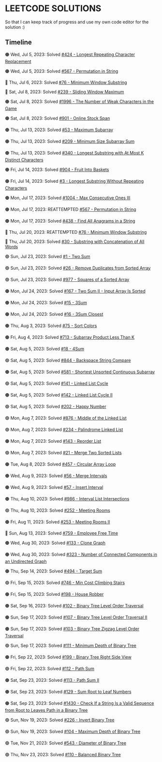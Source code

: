 # LEETCODE SOLUTIONS

So that I can keep track of progress and use my own code editor for the solution :)

## Timeline

🟠 Wed, Jul 5, 2023: Solved <a href="https://leetcode.com/problems/longest-repeating-character-replacement">#424 - Longest Repeating Character Replacement</a>

🟠 Wed, Jul 5, 2023: Solved <a href="https://leetcode.com/problems/permutation-in-string">#567 - Permutation in String</a>

🔴 Thu, Jul 6, 2023: Solved <a href="https://leetcode.com/problems/minimum-window-substring">#76 - Minimum Window Substring</a>

🔴 Sat, Jul 8, 2023: Solved <a href="https://leetcode.com/problems/sliding-window-maximum">#239 - Sliding Window Maximum</a>

🟠 Sat, Jul 8, 2023: Solved <a href="https://leetcode.com/problems/the-number-of-weak-characters-in-the-game">#1996 - The Number of Weak Characters in the Game</a>

🟠 Sat, Jul 8, 2023: Solved <a href="https://leetcode.com/problems/online-stock-span">#901 - Online Stock Span</a>

🟠 Thu, Jul 13, 2023: Solved <a href="https://leetcode.com/problems/maximum-subarray">#53 - Maximum Subarray</a>

🟠 Thu, Jul 13, 2023: Solved <a href="https://leetcode.com/problems/minimum-size-subarray-sum">#209 - Minimum Size Subarray Sum</a>

🟠 Thu, Jul 13, 2023: Solved <a href="https://leetcode.com/problems/longest-substring-with-at-most-k-distinct-characters">#340 - Longest Substring with At Most K Distinct Characters</a>

🟠 Fri, Jul 14, 2023: Solved <a href="https://leetcode.com/problems/fruit-into-baskets">#904 - Fruit Into Baskets</a>

🟠 Fri, Jul 14, 2023: Solved <a href="https://leetcode.com/problems/longest-substring-without-repeating-characters">#3 - Longest Substring Without Repeating Characters</a>

🟠 Mon, Jul 17, 2023: Solved <a href="https://leetcode.com/problems/max-consecutive-ones-iii">#1004 - Max Consecutive Ones III</a>

🟠 Mon, Jul 17, 2023: REATTEMPTED <a href="https://leetcode.com/problems/permutation-in-string">#567 - Permutation in String</a>

🟠 Mon, Jul 17, 2023: Solved <a href="https://leetcode.com/problems/find-all-anagrams-in-a-string">#438 - Find All Anagrams in a String</a>

🔴 Thu, Jul 20, 2023: REATTEMPTED <a href="https://leetcode.com/problems/minimum-window-substring">#76 - Minimum Window Substring</a>

🔴 Thu, Jul 20, 2023: Solved <a href="https://leetcode.com/problems/substring-with-concatenation-of-all-words">#30 - Substring with Concatenation of All Words</a>

🟢 Sun, Jul 23, 2023: Solved <a href="https://leetcode.com/problems/two-sum">#1 - Two Sum</a>

🟢 Sun, Jul 23, 2023: Solved <a href="https://leetcode.com/problems/remove-duplicates-from-sorted-array">#26 - Remove Duplicates from Sorted Array</a>

🟢 Sun, Jul 23, 2023: Solved <a href="https://leetcode.com/problems/squares-of-a-sorted-array">#977 - Squares of a Sorted Array</a>

🟠 Mon, Jul 24, 2023: Solved <a href="https://leetcode.com/problems/two-sum-ii-input-array-is-sorted">#167 - Two Sum II - Input Array Is Sorted</a>

🟠 Mon, Jul 24, 2023: Solved <a href="https://leetcode.com/problems/3sum">#15 - 3Sum</a>

🟠 Mon, Jul 24, 2023: Solved <a href="https://leetcode.com/problems/3sum-closest">#16 - 3Sum Closest</a>

🟠 Thu, Aug 3, 2023: Solved <a href="https://leetcode.com/problems/sort-colors">#75 - Sort Colors</a>

🟠 Fri, Aug 4, 2023: Solved <a href="https://leetcode.com/problems/subarray-product-less-than-k">#713 - Subarray Product Less Than K</a>

🟠 Sat, Aug 5, 2023: Solved <a href="https://leetcode.com/problems/4sum">#18 - 4Sum</a>

🟢 Sat, Aug 5, 2023: Solved <a href="https://leetcode.com/problems/backspace-string-compare">#844 - Backspace String Compare</a>

🟠 Sat, Aug 5, 2023: Solved <a href="https://leetcode.com/problems/shortest-unsorted-continuous-subarray">#581 - Shortest Unsorted Continuous Subarray</a>

🟢 Sat, Aug 5, 2023: Solved <a href="https://leetcode.com/problems/linked-list-cycle">#141 - Linked List Cycle</a>

🟠 Sat, Aug 5, 2023: Solved <a href="https://leetcode.com/problems/linked-list-cycle-ii">#142 - Linked List Cycle II</a>

🟢 Sat, Aug 5, 2023: Solved <a href="https://leetcode.com/problems/happy-number">#202 - Happy Number</a>

🟢 Mon, Aug 7, 2023: Solved <a href="https://leetcode.com/problems/middle-of-the-linked-list">#876 - Middle of the Linked List</a>

🟢 Mon, Aug 7, 2023: Solved <a href="https://leetcode.com/problems/palindrome-linked-list">#234 - Palindrome Linked List</a>

🟠 Mon, Aug 7, 2023: Solved <a href="https://leetcode.com/problems/reorder-list">#143 - Reorder List</a>

🟢 Mon, Aug 7, 2023: Solved <a href="https://leetcode.com/problems/merge-two-sorted-lists">#21 - Merge Two Sorted Lists</a>

🟠 Tue, Aug 8, 2023: Solved <a href="https://leetcode.com/problems/circular-array-loop">#457 - Circular Array Loop</a>

🟠 Wed, Aug 9, 2023: Solved <a href="https://leetcode.com/problems/merge-intervals">#56 - Merge Intervals</a>

🟠 Wed, Aug 9, 2023: Solved <a href="https://leetcode.com/problems/insert-interval">#57 - Insert Interval</a>

🟠 Thu, Aug 10, 2023: Solved <a href="https://leetcode.com/problems/interval-list-intersections">#986 - Interval List Intersections</a>

🟢 Thu, Aug 10, 2023: Solved <a href="https://leetcode.com/problems/meeting-rooms">#252 - Meeting Rooms</a>

🟠 Fri, Aug 11, 2023: Solved <a href="https://leetcode.com/problems/meeting-rooms-ii">#253 - Meeting Rooms II</a>

🔴 Sun, Aug 13, 2023: Solved <a href="https://leetcode.com/problems/employee-free-time">#759 - Employee Free Time</a>

🟠 Wed, Aug 30, 2023: Solved <a href="https://leetcode.com/problems/clone-graph">#133 - Clone Graph</a>

🟠 Wed, Aug 30, 2023: Solved <a href="https://leetcode.com/problems/number-of-connected-components-in-an-undirected-graph">#323 - Number of Connected Components in an Undirected Graph</a>

🟠 Thu, Sep 14, 2023: Solved <a href="https://leetcode.com/problems/target-sum">#494 - Target Sum</a>

🟢 Fri, Sep 15, 2023: Solved <a href="https://leetcode.com/problems/min-cost-climbing-stairs">#746 - Min Cost Climbing Stairs</a>

🟠 Fri, Sep 15, 2023: Solved <a href="https://leetcode.com/problems/house-robber">#198 - House Robber</a>

🟠 Sat, Sep 16, 2023: Solved <a href="https://leetcode.com/problems/binary-tree-level-order-traversal">#102 - Binary Tree Level Order Traversal</a>

🟠 Sun, Sep 17, 2023: Solved <a href="https://leetcode.com/problems/binary-tree-level-order-traversal-ii">#107 - Binary Tree Level Order Traversal II</a>

🟠 Sun, Sep 17, 2023: Solved <a href="https://leetcode.com/problems/binary-tree-zigzag-level-order-traversal">#103 - Binary Tree Zigzag Level Order Traversal</a>

🟢 Sun, Sep 17, 2023: Solved <a href="https://leetcode.com/problems/minimum-depth-of-binary-tree">#111 - Minimum Depth of Binary Tree</a>

🟠 Fri, Sep 22, 2023: Solved <a href="https://leetcode.com/problems/binary-tree-right-side-view">#199 - Binary Tree Right Side View</a>

🟢 Fri, Sep 22, 2023: Solved <a href="https://leetcode.com/problems/path-sum">#112 - Path Sum</a>

🟠 Sat, Sep 23, 2023: Solved <a href="https://leetcode.com/problems/path-sum-ii">#113 - Path Sum II</a>

🟠 Sat, Sep 23, 2023: Solved <a href="https://leetcode.com/problems/sum-root-to-leaf-numbers">#129 - Sum Root to Leaf Numbers</a>

🟠 Sat, Sep 23, 2023: Solved <a href="https://leetcode.com/problems/check-if-a-string-is-a-valid-sequence-from-root-to-leaves-path-in-a-binary-tree">#1430 - Check If a String Is a Valid Sequence from Root to Leaves Path in a Binary Tree</a>

🟢 Sun, Nov 19, 2023: Solved <a href="https://leetcode.com/problems/invert-binary-tree">#226 - Invert Binary Tree</a>

🟢 Sun, Nov 19, 2023: Solved <a href="https://leetcode.com/problems/maximum-depth-of-binary-tree">#104 - Maximum Depth of Binary Tree</a>

🟢 Tue, Nov 21, 2023: Solved <a href="https://leetcode.com/problems/diameter-of-binary-tree">#543 - Diameter of Binary Tree</a>

🟢 Thu, Nov 23, 2023: Solved <a href="https://leetcode.com/problems/balanced-binary-tree">#110 - Balanced Binary Tree</a>
